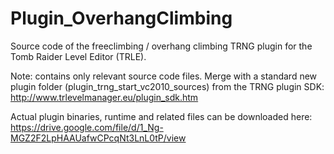 # Plugin_OverhangClimbing
Source code of the freeclimbing / overhang climbing TRNG plugin for the Tomb Raider Level Editor (TRLE).

Note: contains only relevant source code files. Merge with a standard new plugin folder (plugin_trng_start_vc2010_sources) from the TRNG plugin SDK: http://www.trlevelmanager.eu/plugin_sdk.htm

Actual plugin binaries, runtime and related files can be downloaded here: https://drive.google.com/file/d/1_Ng-MGZ2F2LpHAAUafwCPcqNt3LnL0tP/view
